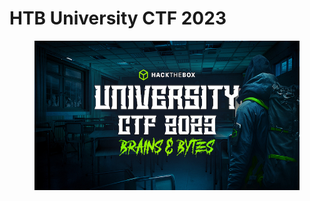 # HTB University CTF 2023

<figure><img src="../../.gitbook/assets/unictf_banner.jpg" alt=""><figcaption></figcaption></figure>
